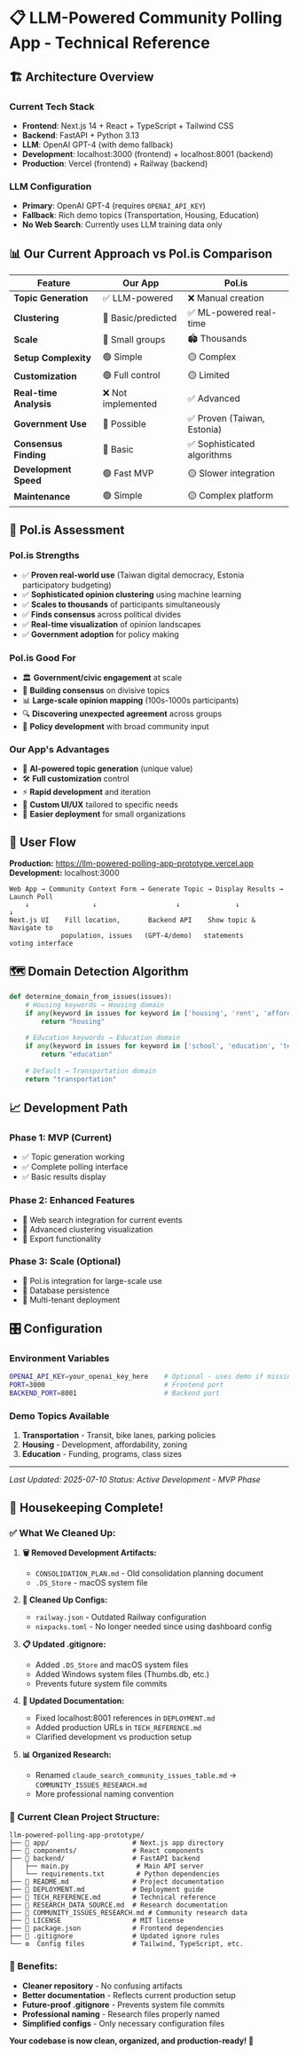 # 📋 LLM-Powered Community Polling App - Technical Reference

## 🏗️ Architecture Overview

### **Current Tech Stack**
- **Frontend**: Next.js 14 + React + TypeScript + Tailwind CSS
- **Backend**: FastAPI + Python 3.13
- **LLM**: OpenAI GPT-4 (with demo fallback)
- **Development**: localhost:3000 (frontend) + localhost:8001 (backend)
- **Production**: Vercel (frontend) + Railway (backend)

### **LLM Configuration**
- **Primary**: OpenAI GPT-4 (requires `OPENAI_API_KEY`)
- **Fallback**: Rich demo topics (Transportation, Housing, Education)
- **No Web Search**: Currently uses LLM training data only

## 📊 Our Current Approach vs Pol.is Comparison

| Feature | Our App | Pol.is |
|---------|---------|---------|
| **Topic Generation** | ✅ LLM-powered | ❌ Manual creation |
| **Clustering** | 🔄 Basic/predicted | ✅ ML-powered real-time |
| **Scale** | 👥 Small groups | 🏟️ Thousands |
| **Setup Complexity** | 🟢 Simple | 🟡 Complex |
| **Customization** | 🟢 Full control | 🟡 Limited |
| **Real-time Analysis** | ❌ Not implemented | ✅ Advanced |
| **Government Use** | 🔄 Possible | ✅ Proven (Taiwan, Estonia) |
| **Consensus Finding** | 🔄 Basic | ✅ Sophisticated algorithms |
| **Development Speed** | 🟢 Fast MVP | 🟡 Slower integration |
| **Maintenance** | 🟢 Simple | 🟡 Complex platform |

## 🎯 Pol.is Assessment

### **Pol.is Strengths**
- ✅ **Proven real-world use** (Taiwan digital democracy, Estonia participatory budgeting)
- ✅ **Sophisticated opinion clustering** using machine learning
- ✅ **Scales to thousands** of participants simultaneously
- ✅ **Finds consensus** across political divides
- ✅ **Real-time visualization** of opinion landscapes
- ✅ **Government adoption** for policy making

### **Pol.is Good For**
- 🏛️ **Government/civic engagement** at scale
- 🤝 **Building consensus** on divisive topics
- 📊 **Large-scale opinion mapping** (100s-1000s participants)
- 🔍 **Discovering unexpected agreement** across groups
- 🎯 **Policy development** with broad community input

### **Our App's Advantages**
- 🚀 **AI-powered topic generation** (unique value)
- 🛠️ **Full customization** control
- ⚡ **Rapid development** and iteration
- 🎨 **Custom UI/UX** tailored to specific needs
- 🏢 **Easier deployment** for small organizations

## 🔄 User Flow

**Production:** https://llm-powered-polling-app-prototype.vercel.app
**Development:** localhost:3000

```
Web App → Community Context Form → Generate Topic → Display Results → Launch Poll
    ↓                ↓                    ↓              ↓               ↓
Next.js UI    Fill location,       Backend API    Show topic &     Navigate to
             population, issues   (GPT-4/demo)   statements       voting interface
```

## 🗺️ Domain Detection Algorithm

```python
def determine_domain_from_issues(issues):
    # Housing keywords → Housing domain
    if any(keyword in issues for keyword in ['housing', 'rent', 'affordable', 'development']):
        return "housing"
    
    # Education keywords → Education domain  
    if any(keyword in issues for keyword in ['school', 'education', 'teacher', 'student']):
        return "education"
    
    # Default → Transportation domain
    return "transportation"
```

## 📈 Development Path

### **Phase 1: MVP (Current)**
- ✅ Topic generation working
- ✅ Complete polling interface
- ✅ Basic results display

### **Phase 2: Enhanced Features**
- 🔄 Web search integration for current events
- 🔄 Advanced clustering visualization
- 🔄 Export functionality

### **Phase 3: Scale (Optional)**
- 🔄 Pol.is integration for large-scale use
- 🔄 Database persistence
- 🔄 Multi-tenant deployment

## 🎛️ Configuration

### **Environment Variables**
```bash
OPENAI_API_KEY=your_openai_key_here    # Optional - uses demo if missing
PORT=3000                              # Frontend port
BACKEND_PORT=8001                      # Backend port
```

### **Demo Topics Available**
1. **Transportation** - Transit, bike lanes, parking policies
2. **Housing** - Development, affordability, zoning
3. **Education** - Funding, programs, class sizes

---
*Last Updated: 2025-07-10*
*Status: Active Development - MVP Phase* 

## **🎉 Housekeeping Complete!**

### **✅ What We Cleaned Up:**

1. **🗑️ Removed Development Artifacts:**
   - `CONSOLIDATION_PLAN.md` - Old consolidation planning document
   - `.DS_Store` - macOS system file

2. **🔧 Cleaned Up Configs:**
   - `railway.json` - Outdated Railway configuration 
   - `nixpacks.toml` - No longer needed since using dashboard config

3. **📋 Updated .gitignore:**
   - Added `.DS_Store` and macOS system files
   - Added Windows system files (Thumbs.db, etc.)
   - Prevents future system file commits

4. **📖 Updated Documentation:**
   - Fixed localhost:8001 references in `DEPLOYMENT.md`
   - Added production URLs in `TECH_REFERENCE.md`
   - Clarified development vs production setup

5. **📊 Organized Research:**
   - Renamed `claude_search_community_issues_table.md` → `COMMUNITY_ISSUES_RESEARCH.md`
   - More professional naming convention

### **📁 Current Clean Project Structure:**

```
llm-powered-polling-app-prototype/
├── 📁 app/                     # Next.js app directory
├── 📁 components/              # React components  
├── 📁 backend/                 # FastAPI backend
│   ├── main.py                 # Main API server
│   └── requirements.txt        # Python dependencies
├── 📄 README.md                # Project documentation
├── 📄 DEPLOYMENT.md            # Deployment guide
├── 📄 TECH_REFERENCE.md        # Technical reference
├── 📄 RESEARCH_DATA_SOURCE.md  # Research documentation
├── 📄 COMMUNITY_ISSUES_RESEARCH.md # Community research data
├── 📄 LICENSE                  # MIT license
├── 📄 package.json             # Frontend dependencies
├── 📄 .gitignore               # Updated ignore rules
└── ⚙️  Config files            # Tailwind, TypeScript, etc.
```

### **🚀 Benefits:**

- **Cleaner repository** - No confusing artifacts
- **Better documentation** - Reflects current production setup  
- **Future-proof .gitignore** - Prevents system file commits
- **Professional naming** - Research files properly named
- **Simplified configs** - Only necessary configuration files

**Your codebase is now clean, organized, and production-ready! 🎯** 